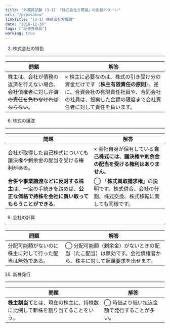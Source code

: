 ```yaml
---
title: "外務員試験 (3-1) 「株式会社方概論」の出題パターン"
url: "/p/pxsakrw"
linkTitle: "(3-1) 株式会社方概論"
date: "2018-12-30"
tags: ["証券外務員"]
working: true
---
```


2) 株式会社の特色
----

| 問題 | 解答 |
| ---- | ---- |
| 株主は、会社が債務の返済を行えない場合、会社債権者に対し<s>弁済の責任を負わなければならない</s>。 | × 株主に必要なのは、株式の引き受け分の資金だけです（**株主有限責任の原則**）。逆に、合資会社の有限責任社員や、合同会社の社員は、投棄した金額の限度まで会社責任者に対して責任を負います。 |

6) 株式の譲渡
----

| 問題 | 解答 |
| ---- | ---- |
| 会社が取得した自己株式についても議決権や剰余金の配当を受ける<s>権利がある</s>。 | × 会社自身が保有している**自己株式には、議決権や剰余金の配当を受ける権利はありません**。 |
| **合併や事業譲渡などに反対する株主**は、一定の手続きを踏めば、**公正な価格で持株を会社に買い取ってもらうことができる**。 | ◯ 「**株式買取請求権**」の説明です。株式併合、会社の分割、株式交換、株式移転に関しても同様です。 |

9) 会社の計算
----

| 問題 | 解答 |
| ---- | ---- |
| 分配可能額がないのに株主に対して行った配当は無効である。 | ◯ 分配可能額（剰余金）がないときの配当（たこ配当）は無効です。会社債権者から、株主に対して返還要求を出せます。 |

10) 新株発行
----

| 問題 | 解答 |
| ---- | ---- |
| **株主割当て**とは、現在の株主に、持株数に比例して新株を割り当てることをいう。 | ◯ 時価より低い払込金額で発行することが多い。 |

